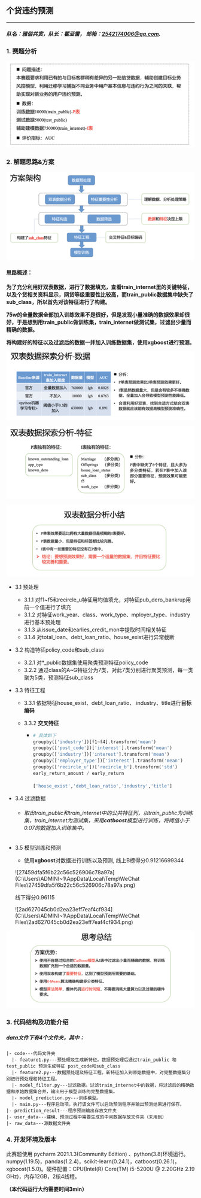 ## 个贷违约预测

---

##### 队名：雅俗共赏，队长：翟亚雷， 邮箱：2542174006@qq.com.

### 1. 赛题分析

![1709084287147](image/README/1709084287147.png)

### 2.  解题思路&方案

![1709084621598](image/README/1709084621598.png)

#### **思路概述：**

**为了充分利用好双表数据，进行了数据填充，查看train_internet里的关键特征，以及个贷相关资料显示，网贷等级重要性比较高，而train_public数据集中缺失了sub_class，所以首先对该特征进行了构建。**

**75w的全量数据全部加入训练效果不是很好，但是发现小量准确的数据效果却很好，于是想到用train_public做训练集，train_internet做测试集，过滤出少量而精确的数据。**

**将构建好的特征以及过滤后的数据一并加入训练数据集，使用xgboost进行预测。**

![1709084743104](image/README/1709084743104.png)

![1709084786073](image/README/1709084786073.png)

![1709084803164](image/README/1709084803164.png)

- 3.1 预处理

  - 3.1.1 对f1~f5和recircle_u特征用均值填充，对特征pub_dero_bankrup用前一个值进行了填充
  - 3.1.2  对特征work_year、class、work_type、mployer_type、industry进行基本预处理
  - 3.1.3 从issue_date和earlies_credit_mon中提取时间相关特征
  - 3.1.4 对total_loan、debt_loan_ratio、house_exist进行异常截断
- 3.2 构造特征policy_code和sub_class

  - 3.2.1 对*_public数据集使用聚类预测特征policy_code
  - 3.2.2 通过class的A~G特征分为7类，对此7类分别进行聚类预测，每一类聚为5类，预测特征sub_class
- 3.3 特征工程

  - 3.3.1 依据特征house_exist、debt_loan_ratio、 industry、title进行**目标编码**
  - 3.3.2 **交叉特征**

    - ```python
      # 具体如下
      groupby(['industry'])[f1~f4].transform('mean')
      groupby(['post_code'])['interest'].transform('mean')
      groupby(['industry'])['interest'].transform('mean')
      groupby(['employer_type'])['interest'].transform('mean')
      groupby(['recircle_u'])['recircle_b'].transform('std')
      early_return_amount / early_return

      ['house_exist','debt_loan_ratio','industry','title']
      ```
- 3.4 过滤数据

  - ###### 取出train_public和train_internet中的公共特征列，以train_public为训练集，train_internet为测试集，采用**catboost**模型进行训练，将阈值小于0.07的数据加入训练集中。
- 3.5 模型训练和预测

  - 使用**xgboost**对数据进行训练以及预测, 线上B榜得分0.91216699344

  ![27459dfa5f6b22c56c526906c78a97a](C:\Users\ADMINI~1\AppData\Local\Temp\WeChat Files\27459dfa5f6b22c56c526906c78a97a.png)

  线下得分0.96115

  ![2ad627045cb0d2ea23eff7eaf4cf934](C:\Users\ADMINI~1\AppData\Local\Temp\WeChat Files\2ad627045cb0d2ea23eff7eaf4cf934.png)

![1709084880689](image/README/1709084880689.png)

### 3.  代码结构及功能介绍

##### data文件下有4个文件夹，其中：

```
|- code---代码文件夹
  |- feature1.py---预处理及生成新特征。数据预处理后通过train_public 和 test_public 预测生成特征 post_code和sub_class
  |- feature2.py---数据预处理及特征工程。新特征加入到原始数据中，对完整数据集分别进行预处理和特征工程。
  |- model_filter.py---过滤数据。过滤train_internet中的数据，将过滤后的精确数据和原始数据集合并，输出用于模型训练的完整数据集。
  |- model_prediction.py---训练模型。
  |- main.py---程序启动项。执行该文件可以启动预测程序并输出预测结果进行保存。
|- prediction_result---程序预测输出存放文件夹
|- user_data---建模、预测过程中需要生成的中间数据存放文件夹（未用到）
|- raw_data---源数据文件夹
```

### 4.  开发环境及版本

此赛题使用 pycharm 2021.1.3(Community Edition) 、python(3.8)环境运行。numpy(1.19.5)，pandas(1.2.4)，scikit-learn(0.24.1)，catboost(0.26.1)，xgboost(1.5.0)。硬件配置：CPU(Intel(R) Core(TM) i5-5200U @ 2.20GHz  2.19 GHz)，内存12GB，2核4线程。

**（本代码运行大约需要时间3min）**
